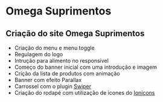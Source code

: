 # Omega Suprimentos

## Criação do site Omega Suprimentos

- Criação do menu e menu toggle
- Regulagem do logo 
- Intrução para alimento no responsivel
- Começo do banner inicial com uma introdução e imagem
- Crição da lista de produtos com animação
- Banner com efeito Parallax
- Carrossel com o plugin <a href="https://swiperjs.com">Swiper</a>
- Criação do rodapé com utilização de icones do <a href="https://ionic.io/ionicons">Ionicons</a>